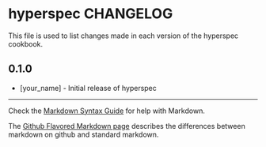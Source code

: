 hyperspec CHANGELOG
===================

This file is used to list changes made in each version of the hyperspec cookbook.

0.1.0
-----
- [your_name] - Initial release of hyperspec

- - -
Check the [Markdown Syntax Guide](http://daringfireball.net/projects/markdown/syntax) for help with Markdown.

The [Github Flavored Markdown page](http://github.github.com/github-flavored-markdown/) describes the differences between markdown on github and standard markdown.
